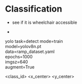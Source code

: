 # Classification

- see if it is wheelchair accessible

- 

yolo task=detect mode=train \
     model=yolov8n.pt \
     data=ramp_dataset.yaml \
     epochs=1000 \
     imgsz=640 \
     augment=True

<class_id> <x_center> <y_center> <width> <height>
